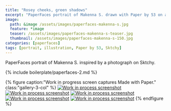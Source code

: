 ```yaml
---
title: "Rosey cheeks, green shadows"
excerpt: "PaperFaces portrait of Makenna S. drawn with Paper by 53 on an iPad."
image: 
  path: &image /assets/images/paperfaces-makenna-s.jpg 
  feature: *image
  teaser: /assets/images/paperfaces-makenna-s-teaser.jpg
  thumbnail: /assets/images/paperfaces-makenna-s-150.jpg
categories: [paperfaces]
tags: [portrait, illustration, Paper by 53, Sktchy]
---
```


PaperFaces portrait of Makenna S. inspired by a photograph on Sktchy.

{% include boilerplate/paperfaces-2.md %}

{% figure caption:"Work in progress screen captures Made with Paper." class:"gallery-3-col" %}
[![Work in process screenshot](/assets/images/paperfaces-makenna-s-process-1-600.jpg)](/assets/images/paperfaces-makenna-s-process-1-lg.jpg) [![Work in process screenshot](/assets/images/paperfaces-makenna-s-process-2-600.jpg)](/assets/images/paperfaces-makenna-s-process-2-lg.jpg) [![Work in process screenshot](/assets/images/paperfaces-makenna-s-process-3-600.jpg)](/assets/images/paperfaces-makenna-s-process-3-lg.jpg) [![Work in process screenshot](/assets/images/paperfaces-makenna-s-process-4-600.jpg)](/assets/images/paperfaces-makenna-s-process-4-lg.jpg) [![Work in process screenshot](/assets/images/paperfaces-makenna-s-process-5-600.jpg)](/assets/images/paperfaces-makenna-s-process-5-lg.jpg)
{% endfigure %}
